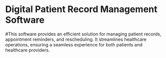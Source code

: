 # Digital Patient Record Management Software
#This software provides an efficient solution for managing patient records, appointment reminders, and rescheduling. It streamlines healthcare operations, ensuring a seamless experience for both patients and healthcare providers.
